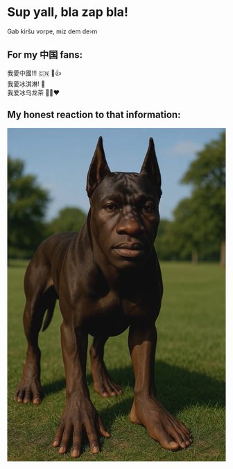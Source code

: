 <h1>Sup yall, bla zap bla!</h1>
<p>Gab kiršu vorpe, miz dem de›m</p>

<h2>For my 中国 fans:</h2>
我愛中國!!! 🇨🇳 💯👍
<br>
我愛冰淇淋! 🍦
<br>
我爱冰乌龙茶 🧊🍵❤️

<h2>My honest reaction to that information:</h2>
<img src="dawk.png", alt="What a lovely dog!">
